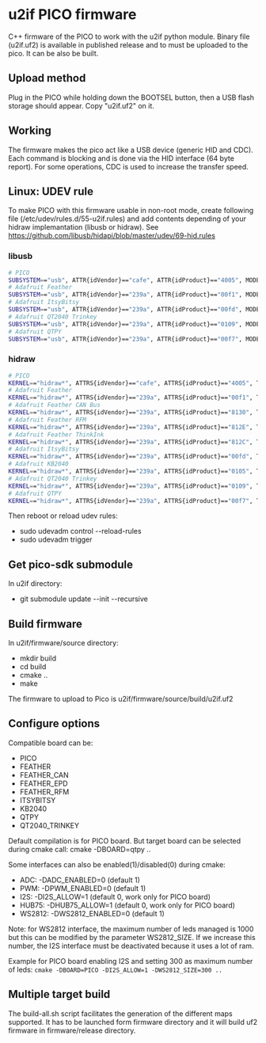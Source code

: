 # u2if PICO firmware

C++ firmware of the PICO to work with the u2if python module.
Binary file (u2if.uf2) is available in published release and to must be uploaded to the pico. It can be also be built.

## Upload method
Plug in the PICO while holding down the BOOTSEL button, then a USB flash storage should appear. Copy "u2if.uf2" on it.

## Working
The firmware makes the pico act like a USB device (generic HID and CDC). Each command is blocking and is done via the HID interface (64 byte report). For some operations, CDC is used to increase the transfer speed.

## Linux: UDEV rule
To make PICO with this firmware usable in non-root mode, create following file (/etc/udev/rules.d/55-u2if.rules) and add contents depending of your hidraw 
implemantation (libusb or hidraw). See https://github.com/libusb/hidapi/blob/master/udev/69-hid.rules

### libusb
```bash
# PICO
SUBSYSTEM=="usb", ATTR{idVendor}=="cafe", ATTR{idProduct}=="4005", MODE="0666"
# Adafruit Feather
SUBSYSTEM=="usb", ATTR{idVendor}=="239a", ATTR{idProduct}=="00f1", MODE="0666"
# Adafruit ItsyBitsy
SUBSYSTEM=="usb", ATTR{idVendor}=="239a", ATTR{idProduct}=="00fd", MODE="0666"
# Adafruit QT2040 Trinkey
SUBSYSTEM=="usb", ATTR{idVendor}=="239a", ATTR{idProduct}=="0109", MODE="0666"
# Adafruit QTPY
SUBSYSTEM=="usb", ATTR{idVendor}=="239a", ATTR{idProduct}=="00f7", MODE="0666"
```

### hidraw
```bash
# PICO
KERNEL=="hidraw*", ATTRS{idVendor}=="cafe", ATTRS{idProduct}=="4005", TAG+="uaccess", GROUP="plugdev", MODE="0660"
# Adafruit Feather
KERNEL=="hidraw*", ATTRS{idVendor}=="239a", ATTRS{idProduct}=="00f1", TAG+="uaccess", GROUP="plugdev", MODE="0660"
# Adafruit Feather CAN Bus
KERNEL=="hidraw*", ATTRS{idVendor}=="239a", ATTRS{idProduct}=="8130", TAG+="uaccess", GROUP="plugdev", MODE="0660"
# Adafruit Feather RFM
KERNEL=="hidraw*", ATTRS{idVendor}=="239a", ATTRS{idProduct}=="812E", TAG+="uaccess", GROUP="plugdev", MODE="0660"
# Adafruit Feather ThinkInk
KERNEL=="hidraw*", ATTRS{idVendor}=="239a", ATTRS{idProduct}=="812C", TAG+="uaccess", GROUP="plugdev", MODE="0660"
# Adafruit ItsyBitsy
KERNEL=="hidraw*", ATTRS{idVendor}=="239a", ATTRS{idProduct}=="00fd", TAG+="uaccess", GROUP="plugdev", MODE="0660"
# Adafruit KB2040
KERNEL=="hidraw*", ATTRS{idVendor}=="239a", ATTRS{idProduct}=="0105", TAG+="uaccess", GROUP="plugdev", MODE="0660"
# Adafruit QT2040 Trinkey
KERNEL=="hidraw*", ATTRS{idVendor}=="239a", ATTRS{idProduct}=="0109", TAG+="uaccess", GROUP="plugdev", MODE="0660"
# Adafruit QTPY
KERNEL=="hidraw*", ATTRS{idVendor}=="239a", ATTRS{idProduct}=="00f7", TAG+="uaccess", GROUP="plugdev", MODE="0660"
```

Then reboot or reload udev rules:

 * sudo udevadm control --reload-rules
 * sudo udevadm trigger

## Get pico-sdk submodule
In u2if directory:
 - git submodule update --init --recursive

## Build firmware
In u2if/firmware/source directory:
 - mkdir build
 - cd build
 - cmake ..
 - make

The firmware to upload to Pico is u2if/firmware/source/build/u2if.uf2

## Configure options

Compatible board can be:
 - PICO
 - FEATHER
 - FEATHER_CAN
 - FEATHER_EPD
 - FEATHER_RFM
 - ITSYBITSY
 - KB2040
 - QTPY
 - QT2040_TRINKEY

Default compilation is for PICO board. But target board can be selected during cmake call: cmake -DBOARD=qtpy ..

 Some interfaces can also be enabled(1)/disabled(0) during cmake:
  - ADC:   -DADC_ENABLED=0 (default 1)
  - PWM:   -DPWM_ENABLED=0 (default 1)
  - I2S:   -DI2S_ALLOW=1   (default 0, work only for PICO board)
  - HUB75: -DHUB75_ALLOW=1   (default 0, work only for PICO board)
  - WS2812: -DWS2812_ENABLED=0 (default 1)

Note: for WS2812 interface, the maximum number of leds managed is 1000 but this can be modified by the parameter WS2812_SIZE. If we increase this number, the I2S interface must be deactivated because it uses a lot of ram.

Example for PICO board enabling I2S and setting 300 as maximum number of leds: ```cmake -DBOARD=PICO -DI2S_ALLOW=1 -DWS2812_SIZE=300 ..```

## Multiple target build
The build-all.sh script facilitates the generation of the different maps supported. It has to be launched form firmware directory and it will build uf2 firmware in firmware/release directory.
